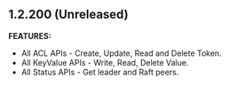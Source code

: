 ## 1.2.200 (Unreleased)

**FEATURES:**

 * All ACL APIs - Create, Update, Read and Delete Token.
 * All KeyValue APIs - Write, Read, Delete Value.
 * All Status APIs - Get leader and Raft peers.